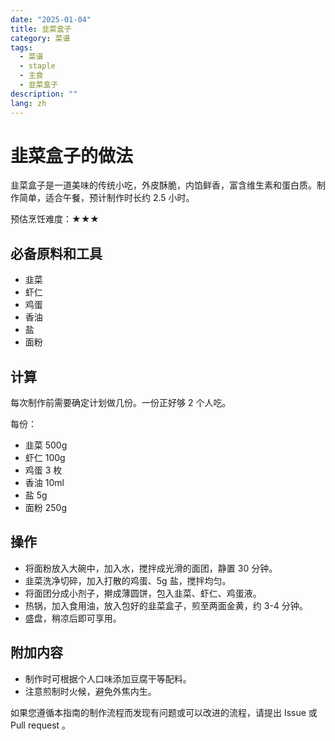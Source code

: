 ```yaml
---
date: "2025-01-04"
title: 韭菜盒子
category: 菜谱
tags:
  - 菜谱
  - staple
  - 主食
  - 韭菜盒子
description: ""
lang: zh
---
```


# 韭菜盒子的做法

韭菜盒子是一道美味的传统小吃，外皮酥脆，内馅鲜香，富含维生素和蛋白质。制作简单，适合午餐，预计制作时长约 2.5 小时。

预估烹饪难度：★★★

## 必备原料和工具

- 韭菜
- 虾仁
- 鸡蛋
- 香油
- 盐
- 面粉

## 计算

每次制作前需要确定计划做几份。一份正好够 2 个人吃。

每份：

- 韭菜 500g
- 虾仁 100g
- 鸡蛋 3 枚
- 香油 10ml
- 盐 5g
- 面粉 250g

## 操作

- 将面粉放入大碗中，加入水，搅拌成光滑的面团，静置 30 分钟。
- 韭菜洗净切碎，加入打散的鸡蛋、5g 盐，搅拌均匀。
- 将面团分成小剂子，擀成薄圆饼，包入韭菜、虾仁、鸡蛋液。
- 热锅，加入食用油，放入包好的韭菜盒子，煎至两面金黄，约 3-4 分钟。
- 盛盘，稍凉后即可享用。

## 附加内容

- 制作时可根据个人口味添加豆腐干等配料。
- 注意煎制时火候，避免外焦内生。

如果您遵循本指南的制作流程而发现有问题或可以改进的流程，请提出 Issue 或 Pull request 。
